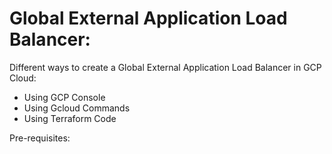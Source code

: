 # Global External Application Load Balancer:

Different ways to create a Global External Application Load Balancer in GCP Cloud:

- Using GCP Console
- Using Gcloud Commands
- Using Terraform Code

Pre-requisites:
